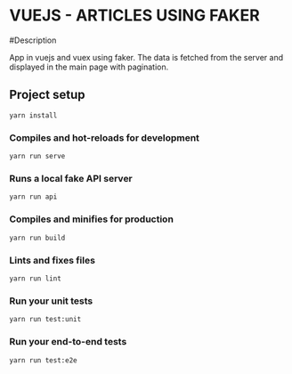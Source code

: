 # VUEJS - ARTICLES USING FAKER

#Description

App in vuejs and vuex using faker. The data is fetched from the server and displayed in the main page with pagination.

## Project setup
```
yarn install
```

### Compiles and hot-reloads for development
```
yarn run serve
```

### Runs a local fake API server
```
yarn run api
```

### Compiles and minifies for production
```
yarn run build
```

### Lints and fixes files
```
yarn run lint
```

### Run your unit tests
```
yarn run test:unit
```

### Run your end-to-end tests
```
yarn run test:e2e
```
